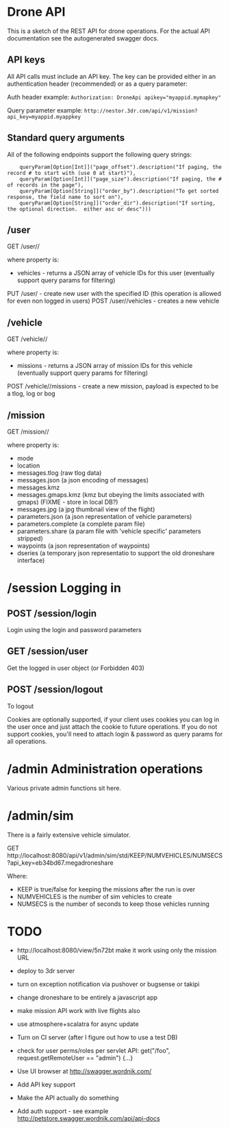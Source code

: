 
# Drone API

This is a sketch of the REST API for drone operations.  For the actual API documentation see the autogenerated swagger docs.

## API keys

All API calls must include an API key.  The key can be provided either in an authentication header (recommended) or as a query parameter:

Auth header example:
`
Authorization: DroneApi apikey="myappid.mymapkey"
`

Query parameter example:
`
http://nestor.3dr.com/api/v1/mission?api_key=myappid.myappkey
`
## Standard query arguments

All of the following endpoints support the following query strings:

        queryParam[Option[Int]]("page_offset").description("If paging, the record # to start with (use 0 at start)"),
        queryParam[Option[Int]]("page_size").description("If paging, the # of records in the page"),
        queryParam[Option[String]]("order_by").description("To get sorted response, the field name to sort on"),
        queryParam[Option[String]]("order_dir").description("If sorting, the optional direction.  either asc or desc")))

## /user

GET /user/<id>/<property>

where property is:
* vehicles - returns a JSON array of vehicle IDs for this user (eventually support query params for filtering)

PUT /user/<id> - create new user with the specified ID (this operation is allowed for even non logged in users)
POST /user/<id>/vehicles - creates a new vehicle

## /vehicle

GET /vehicle/<id>/<property>

where property is:
* missions - returns a JSON array of mission IDs for this vehicle (eventually support query params for filtering)

POST /vehicle/<id>/missions - create a new mission, payload is expected to be a tlog, log or bog

## /mission

GET /mission/<id>/<property>

where property is:
* mode
* location
* messages.tlog (raw tlog data)
* messages.json (a json encoding of messages)
* messages.kmz
* messages.gmaps.kmz (kmz but obeying the limits associated with gmaps) (FIXME - store in local DB?)
* messages.jpg (a jpg thumbnail view of the flight)
* parameters.json (a json representation of vehicle parameters)
* parameters.complete (a complete param file)
* parameters.share (a param file with 'vehicle specific' parameters stripped)
* waypoints (a json representation of waypoints)
* dseries (a temporary json representatio to support the old droneshare interface)

# /session Logging in

## POST /session/login
Login using the login and password parameters

## GET /session/user
Get the logged in user object (or Forbidden 403)

## POST /session/logout
To logout

Cookies are optionally supported, if your client uses cookies you can log in the user once and just attach the cookie to future operations.
If you do not support cookies, you'll need to attach login & password as query params for all operations.

# /admin Administration operations

Various private admin functions sit here.

# /admin/sim

There is a fairly extensive vehicle simulator.

GET http://localhost:8080/api/v1/admin/sim/std/KEEP/NUMVEHICLES/NUMSECS?api_key=eb34bd67.megadroneshare

Where:
* KEEP is true/false for keeping the missions after the run is over
* NUMVEHICLES is the number of sim vehicles to create
* NUMSECS is the number of seconds to keep those vehicles running

# TODO

* http://localhost:8080/view/5n72bt make it work using only the mission URL
* deploy to 3dr server
* turn on exception notification via pushover or bugsense or takipi
* change droneshare to be entirely a javascript app
* make mission API work with live flights also
* use atmosphere+scalatra for async update
* Turn on CI server (after I figure out how to use a test DB)

* check for user perms/roles per servlet API: get("/foo", request.getRemoteUser == "admin") {...}

* Use UI browser at http://swagger.wordnik.com/
* Add API key support
* Make the API actually do something
* Add auth support - see example http://petstore.swagger.wordnik.com/api/api-docs
